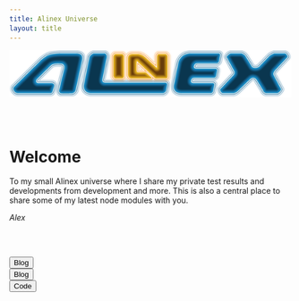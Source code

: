 ```yaml
---
title: Alinex Universe
layout: title
---
```


<div><img src="images/Alinex-black-600.png" class="img-responsive center-block" /></div>

<p><br /><br /></p>

# Welcome

To my small Alinex universe where I share my private test results and
developments from development and more. This is also a central place to share
some of my latest node modules with you.

<p class="text-right"><i>Alex</i></p>

<p><br /><br /></p>

<div class="row">
  <div class="col-md-4">
    <form action="blog">
      <button type="submit" class="btn btn-primary btn-block">
        <span class="glyphicon glyphicon-pen" aria-hidden="true"></span> Blog
      </button>
    </form>
  </div>
  <div class="col-md-4">
    <form action="docs">
      <button type="submit" class="btn btn-primary btn-block">
        <span class="glyphicon glyphicon-settings" aria-hidden="true"></span> Blog
      </button>
    </form>
  </div>
  <div class="col-md-4">
    <form action="code.html">
      <button type="submit" class="btn btn-warning btn-block">
        <span class="glyphicon glyphicon-cog" aria-hidden="true"></span> Code
      </button>
    </form>
  </div>
</div>

<p><br /><br /></p>
